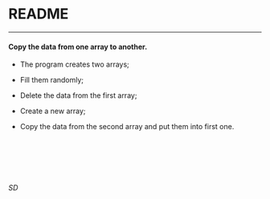 # README
---

#### Copy the data from one array to another.


* The program creates two arrays;

* Fill them randomly;

* Delete the data from the first array;

* Create a new array;

* Copy the data from the second array and put them into first one.<br/><br/><br/><br/><br/><br/>

###### SD

